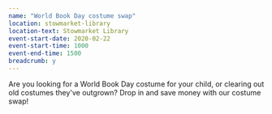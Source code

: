 ```yaml
---
name: "World Book Day costume swap"
location: stowmarket-library
location-text: Stowmarket Library
event-start-date: 2020-02-22
event-start-time: 1000
event-end-time: 1500
breadcrumb: y
---
```


Are you looking for a World Book Day costume for your child, or clearing out old costumes they've outgrown? Drop in and save money with our costume swap!
